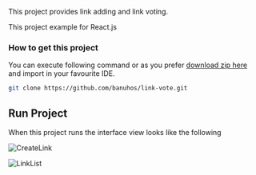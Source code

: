 This project provides link adding and link voting.

This project example for React.js

<h3> How to get this project </h3>

You can execute following command or as you prefer [download zip here](https://github.com/banuhos/link-vote/archive/master.zip) and import in your favourite IDE.

```sh
git clone https://github.com/banuhos/link-vote.git
```

## Run Project

When this project runs the interface view looks like the following

![CreateLink](https://user-images.githubusercontent.com/16364944/99871379-0bc99000-2beb-11eb-82cc-6193bf6a69d2.PNG)

![LinkList](https://user-images.githubusercontent.com/16364944/99871375-ffddce00-2bea-11eb-8dc5-2e986d531f23.PNG)
